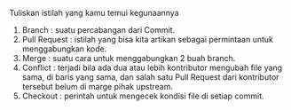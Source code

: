 Tuliskan istilah yang kamu temui kegunaannya
1.	Branch		: suatu percabangan dari Commit.
2.	Pull Request	: istilah yang bisa kita artikan sebagai permintaan untuk menggabungkan kode.
3.	Merge		: suatu cara untuk menggabungkan 2 buah branch.
4.	Conflict		: terjadi bila ada dua atau lebih kontributor mengubah file yang sama, di baris yang sama, dan salah satu Pull Request dari kontributor tersebut belum di marge pihak upstream.
5.	Checkout		: perintah untuk mengecek kondisi file di setiap commit.
